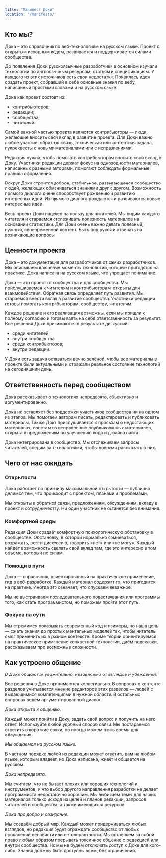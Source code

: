 ```yaml
---
title: "Манифест Доки"
location: "/manifesto/"
---
```


## Кто мы?

Дока – это справочник по веб-технологиям на русском языке. Проект с открытым исходным кодом, развивается и поддерживается силами сообщества.

До появления Доки русскоязычные разработчики в основном изучали технологии по англоязычным ресурсам, статьям и спецификациям. У каждого из этих источников есть свои недостатки. Появилась идея создать проект, собравший в себе основные знания по вебу, написанный простыми словами и на русском языке.

Дока как проект состоит из:

- контрибьюторов;
- редакции;
- сообщества;
- читателей.

Самой важной частью проекта являются контрибьюторы — люди, желающие вносить свой вклад в развитие проекта. Для Доки важно любое участие: обратная связь, техническая или контентная задача, пулреквесты с новыми материалами или с исправлениями.

Редакция нужна, чтобы помогать контрибьюторам вносить свой вклад в Доку. Участники редакции держат фокус на однородности материалов, написанных разными авторами, помогают соблюдать формальные правила оформления.

Вокруг Доки строится доброе, стабильное, развивающееся сообщество людей, желающих обмениваться знаниями друг с другом. Возможность прямого диалога очень способствует рождению и развитию интересных идей. Из прямого диалога рождаются и развиваются новые интересные идеи.

Весь проект Доки нацелен на пользу для читателей. Мы видим каждого читателя и стараемся отслеживать полезность материалов на основании статистики. Для Доки очень важно делать полезный, нужный, своевременный контент. Быть под рукой и отвечать на возникающие вопросы.

## Ценности проекта

Дока – это документация для разработчиков от самих разработчиков. Мы описываем ключевые моменты технологий, которые пригодятся на практике. Дока написана на русском языке, что упрощает понимание.

Дока — это проект от сообщества и для сообщества. Мы прислушиваемся к читателям и контрибьюторам, открыты для взаимодействия. Обратная связь определяет путь развития. Мы стараемся внести вклад в развитие сообщества. Участники редакции готовы помогать контрибьюторам, сообществу, читателям.

Каждое решение и его реализация возможны, если мы пришли к полному согласию и готовы взять на себя ответственность за результат. Все решения Доки принимаются в результате дискуссий:

- среди читателей;
- внутри сообщества;
- среди контрибьюторов;
- внутри редакции.

У Доки есть задача оставаться вечно зелёной, чтобы все материалы в проекте были актуальными и отражали реальное состояние технологий на сегодняшний день.

## Ответственность перед сообществом

Дока рассказывает о технологиях непредвзято, объективно и аргументированно.

Дока не оставляет без поддержки участников сообщества ни на одном из этапов. Мы помогаем авторам писать, редактировать и публиковать материалы. Также Дока прислушивается к просьбам о недостающих материалах, советам по исправлению опубликованных материалов, открыта к предложениям по улучшению кода и дизайна сайта.

Дока интегрирована в сообщество. Мы отслеживаем запросы читателей, следим за технологиями, чтобы вовремя рассказать о них.

## Чего от нас ожидать

### Открытости

Дока работает по принципу максимальной открытости — публично делимся тем, что происходит с проектом, планами и проблемами.

Мы открыты к обратной связи, предложениям, обсуждениям, вкладу в проект и сотрудничеству. Ни один участник не останется без внимания.

### Комфортной среды

Редакция Доки создаёт комфортную психологическую обстановку в сообществе. Обстановку, в которой нормально сомневаться, возражать, вести дискуссию, говорить «нет» или «не могу». Каждый найдёт возможность сделать свой вклад там, где это интересно в том объёме, который по силам.

### Помощи в пути

Дока — справочник, ориентированный на практическое применение, гид в веб-разработке. Каждый материал содержит то, что пригодится на практике. Иногда это означает, что опускаем неважное.

Мы не выстраиваем последовательного повествования или программы того, как стать программистом, но поможем пройти этот путь.

### Фокуса на сути

Мы стремимся показывать современный код и примеры, но наша цель — сжать знания до простых ментальных моделей так, чтобы читатель смог применить их в разном контексте. Кроме теории ориентируемся на практическое применение конкретной технологии, даём подсказки, рассказываем про возможные сложности.

## Как устроено общение

_В Доке общаются уважительно, независимо от взглядов и убеждений._

Все решения в Доке принимаются коллегиально. В вопросах о контенте разделов учитывается мнение редакторов этих разделов — людей с выдающимися компетенциями в нужной области. В остальных вопросах ведём аргументированный диалог.

_Дока открыта к общению._

Каждый может прийти в Доку, задать свой вопрос и получить на него ответ. Используйте любой удобный способ связи. Мы постараемся ответить в короткие сроки, но иногда можем взять время для обсуждения.

_Мы общаемся на русском языке._

В частном порядке любой из редакции может ответить вам на любом языке, которым владеет, но Дока написана, живёт и общается на русском.

_Дока непредвзята._

Мы считаем, что не бывает плохих или хороших технологий и инструментов, и что выбор другого направления разработки не делает программиста недостаточно хорошим. Мы выбираем темы для наших материалов только исходя из целей и планов редакции, запросов читателей и сообщества, а также имеющихся ресурсов.

_Дока про добро и созидание._

Мы создаём добрый мир. Каждый может придерживаться любых взглядов, но редакция будет ограждать сообщество от любых проявлений ненависти или нетолерантности. Мы оставляем за собой право любым образом прерывать токсичное общение с редакцией или внутри сообщества. Но мы не будем отключать доступ к Доке для кого-либо. Знания должны быть доступны всем, без ограничений.
